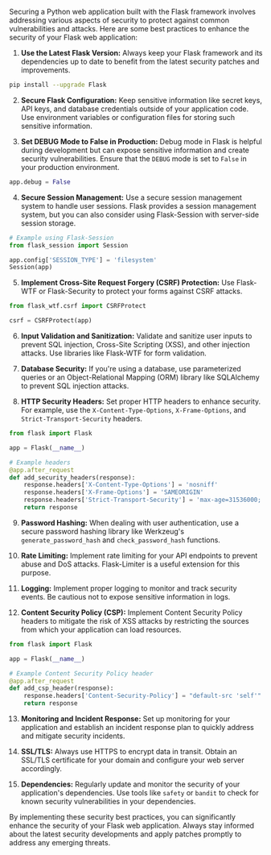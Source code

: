 Securing a Python web application built with the Flask framework involves addressing various aspects of security to protect against common vulnerabilities and attacks. Here are some best practices to enhance the security of your Flask web application:

1. **Use the Latest Flask Version:**
   Always keep your Flask framework and its dependencies up to date to benefit from the latest security patches and improvements.

```bash
pip install --upgrade Flask
```

2. **Secure Flask Configuration:**
   Keep sensitive information like secret keys, API keys, and database credentials outside of your application code. Use environment variables or configuration files for storing such sensitive information.

3. **Set DEBUG Mode to False in Production:**
   Debug mode in Flask is helpful during development but can expose sensitive information and create security vulnerabilities. Ensure that the `DEBUG` mode is set to `False` in your production environment.

```python
app.debug = False
```

4. **Secure Session Management:**
   Use a secure session management system to handle user sessions. Flask provides a session management system, but you can also consider using Flask-Session with server-side session storage.

```python
# Example using Flask-Session
from flask_session import Session

app.config['SESSION_TYPE'] = 'filesystem'
Session(app)
```

5. **Implement Cross-Site Request Forgery (CSRF) Protection:**
   Use Flask-WTF or Flask-Security to protect your forms against CSRF attacks.

```python
from flask_wtf.csrf import CSRFProtect

csrf = CSRFProtect(app)
```

6. **Input Validation and Sanitization:**
   Validate and sanitize user inputs to prevent SQL injection, Cross-Site Scripting (XSS), and other injection attacks. Use libraries like Flask-WTF for form validation.

7. **Database Security:**
   If you're using a database, use parameterized queries or an Object-Relational Mapping (ORM) library like SQLAlchemy to prevent SQL injection attacks.

8. **HTTP Security Headers:**
   Set proper HTTP headers to enhance security. For example, use the `X-Content-Type-Options`, `X-Frame-Options`, and `Strict-Transport-Security` headers.

```python
from flask import Flask

app = Flask(__name__)

# Example headers
@app.after_request
def add_security_headers(response):
    response.headers['X-Content-Type-Options'] = 'nosniff'
    response.headers['X-Frame-Options'] = 'SAMEORIGIN'
    response.headers['Strict-Transport-Security'] = 'max-age=31536000; includeSubDomains; preload'
    return response
```

9. **Password Hashing:**
   When dealing with user authentication, use a secure password hashing library like Werkzeug's `generate_password_hash` and `check_password_hash` functions.

10. **Rate Limiting:**
    Implement rate limiting for your API endpoints to prevent abuse and DoS attacks. Flask-Limiter is a useful extension for this purpose.

11. **Logging:**
    Implement proper logging to monitor and track security events. Be cautious not to expose sensitive information in logs.

12. **Content Security Policy (CSP):**
    Implement Content Security Policy headers to mitigate the risk of XSS attacks by restricting the sources from which your application can load resources.

```python
from flask import Flask

app = Flask(__name__)

# Example Content Security Policy header
@app.after_request
def add_csp_header(response):
    response.headers['Content-Security-Policy'] = "default-src 'self'"
    return response
```

13. **Monitoring and Incident Response:**
    Set up monitoring for your application and establish an incident response plan to quickly address and mitigate security incidents.

14. **SSL/TLS:**
    Always use HTTPS to encrypt data in transit. Obtain an SSL/TLS certificate for your domain and configure your web server accordingly.

15. **Dependencies:**
    Regularly update and monitor the security of your application's dependencies. Use tools like `safety` or `bandit` to check for known security vulnerabilities in your dependencies.

By implementing these security best practices, you can significantly enhance the security of your Flask web application. Always stay informed about the latest security developments and apply patches promptly to address any emerging threats.
